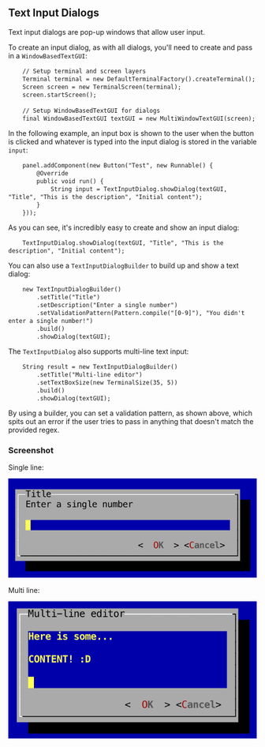 Text Input Dialogs
---

Text input dialogs are pop-up windows that allow user input.

To create an input dialog, as with all dialogs, you'll need to create and pass in a `WindowBasedTextGUI`:

```
	// Setup terminal and screen layers
	Terminal terminal = new DefaultTerminalFactory().createTerminal();
	Screen screen = new TerminalScreen(terminal);
	screen.startScreen();

	// Setup WindowBasedTextGUI for dialogs
	final WindowBasedTextGUI textGUI = new MultiWindowTextGUI(screen);
```

In the following example, an input box is shown to the user when the button is clicked and whatever is typed into the input dialog is stored in the variable `input`:

```
	panel.addComponent(new Button("Test", new Runnable() {
		@Override
		public void run() {
		    String input = TextInputDialog.showDialog(textGUI, "Title", "This is the description", "Initial content");
		}
	}));
```

As you can see, it's incredibly easy to create and show an input dialog:

```
	TextInputDialog.showDialog(textGUI, "Title", "This is the description", "Initial content");
```

You can also use a `TextInputDialogBuilder` to build up and show a text dialog:

```
	new TextInputDialogBuilder()
		.setTitle("Title")
		.setDescription("Enter a single number")
		.setValidationPattern(Pattern.compile("[0-9]"), "You didn't enter a single number!")
		.build()
		.showDialog(textGUI);
```

The `TextInputDialog` also supports multi-line text input:

```
	String result = new TextInputDialogBuilder()
		.setTitle("Multi-line editor")
		.setTextBoxSize(new TerminalSize(35, 5))
		.build()
		.showDialog(textGUI);
```

By using a builder, you can set a validation pattern, as shown above, which spits out an error if the user tries to pass in anything that doesn't match the provided regex.

### Screenshot

Single line:

![](screenshots/text_input_dialogs.png)

Multi line:

![](screenshots/multiline_input_dialogs.png)